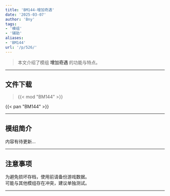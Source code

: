 ```yaml
---
title: 'BM144-增加奇遇'
date: '2025-03-07'
author: 'Bny'
tags:
- '模组'
- '辅助'
aliases:
- 'BM144'
url: '/p/526/'
---
```


> 本文介绍了模组 **增加奇遇** 的功能与特点。

---

## 文件下载  

> {{< mod "BM144" >}}  

{{< pan "BM144" >}}  

---

## 模组简介

>  
内容有待更新...  

---

## 注意事项

>  
为避免损坏存档，使用前请备份游戏数据。  
可能与其他模组存在冲突，建议单独测试。  

---

